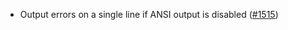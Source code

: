*   Output errors on a single line if ANSI output is disabled
    ([#1515](https://github.com/informalsystems/ibc-rs/issues/1515))
